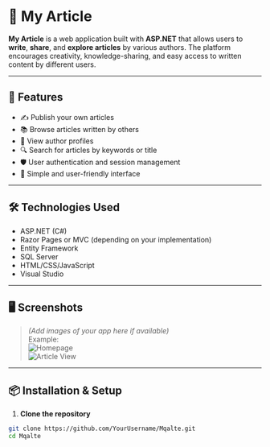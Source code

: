 # 📝 My Article

**My Article** is a web application built with **ASP.NET** that allows users to **write**, **share**, and **explore articles** by various authors. The platform encourages creativity, knowledge-sharing, and easy access to written content by different users.

---

## 🚀 Features

- ✍️ Publish your own articles
- 📚 Browse articles written by others
- 👥 View author profiles
- 🔍 Search for articles by keywords or title
- 🛡️ User authentication and session management
- 🧭 Simple and user-friendly interface

---

## 🛠️ Technologies Used

- ASP.NET (C#)
- Razor Pages or MVC (depending on your implementation)
- Entity Framework
- SQL Server
- HTML/CSS/JavaScript
- Visual Studio

---

## 🖥️ Screenshots

> *(Add images of your app here if available)*  
> Example:  
> ![Homepage](screenshots/homepage.png)  
> ![Article View](screenshots/article-view.png)

---

## 📦 Installation & Setup

1. **Clone the repository**

```bash
git clone https://github.com/YourUsername/Mqalte.git
cd Mqalte

